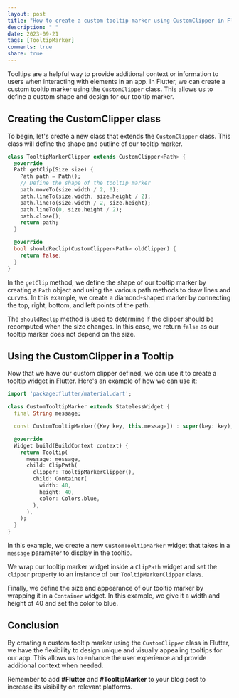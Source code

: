 ```yaml
---
layout: post
title: "How to create a custom tooltip marker using CustomClipper in Flutter"
description: " "
date: 2023-09-21
tags: [TooltipMarker]
comments: true
share: true
---
```


Tooltips are a helpful way to provide additional context or information to users when interacting with elements in an app. In Flutter, we can create a custom tooltip marker using the `CustomClipper` class. This allows us to define a custom shape and design for our tooltip marker.

## Creating the CustomClipper class

To begin, let's create a new class that extends the `CustomClipper` class. This class will define the shape and outline of our tooltip marker.

```dart
class TooltipMarkerClipper extends CustomClipper<Path> {
  @override
  Path getClip(Size size) {
    Path path = Path();
    // Define the shape of the tooltip marker
    path.moveTo(size.width / 2, 0);
    path.lineTo(size.width, size.height / 2);
    path.lineTo(size.width / 2, size.height);
    path.lineTo(0, size.height / 2);
    path.close();
    return path;
  }

  @override
  bool shouldReclip(CustomClipper<Path> oldClipper) {
    return false;
  }
}
```

In the `getClip` method, we define the shape of our tooltip marker by creating a `Path` object and using the various path methods to draw lines and curves. In this example, we create a diamond-shaped marker by connecting the top, right, bottom, and left points of the path.

The `shouldReclip` method is used to determine if the clipper should be recomputed when the size changes. In this case, we return `false` as our tooltip marker does not depend on the size.

## Using the CustomClipper in a Tooltip

Now that we have our custom clipper defined, we can use it to create a tooltip widget in Flutter. Here's an example of how we can use it:

```dart
import 'package:flutter/material.dart';

class CustomTooltipMarker extends StatelessWidget {
  final String message;

  const CustomTooltipMarker({Key key, this.message}) : super(key: key);

  @override
  Widget build(BuildContext context) {
    return Tooltip(
      message: message,
      child: ClipPath(
        clipper: TooltipMarkerClipper(),
        child: Container(
          width: 40,
          height: 40,
          color: Colors.blue,
        ),
      ),
    );
  }
}
```

In this example, we create a new `CustomTooltipMarker` widget that takes in a `message` parameter to display in the tooltip.

We wrap our tooltip marker widget inside a `ClipPath` widget and set the `clipper` property to an instance of our `TooltipMarkerClipper` class.

Finally, we define the size and appearance of our tooltip marker by wrapping it in a `Container` widget. In this example, we give it a width and height of 40 and set the color to blue.

## Conclusion

By creating a custom tooltip marker using the `CustomClipper` class in Flutter, we have the flexibility to design unique and visually appealing tooltips for our app. This allows us to enhance the user experience and provide additional context when needed.

Remember to add **#Flutter** and **#TooltipMarker** to your blog post to increase its visibility on relevant platforms.